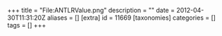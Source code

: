 +++
title = "File:ANTLRValue.png"
description = ""
date = 2012-04-30T11:31:20Z
aliases = []
[extra]
id = 11669
[taxonomies]
categories = []
tags = []
+++


